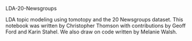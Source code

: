 LDA-20-Newsgroups

LDA topic modeling using tomotopy and the 20 Newsgroups dataset. 
This notebook was written by Christopher Thomson with contributions by Geoff Ford and Karin Stahel.
We also draw on code written by Melanie Walsh.
